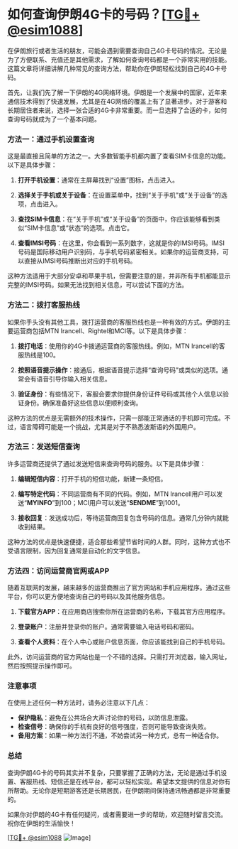 # 如何查询伊朗4G卡的号码？[[TG💪+ @esim1088](https://t.me/s/esim1088)]

在伊朗旅行或者生活的朋友，可能会遇到需要查询自己4G卡号码的情况。无论是为了方便联系、充值还是其他需求，了解如何查询号码都是一个非常实用的技能。这篇文章将详细讲解几种常见的查询方法，帮助你在伊朗轻松找到自己的4G卡号码。

首先，让我们先了解一下伊朗的4G网络环境。伊朗是一个发展中的国家，近年来通信技术得到了快速发展，尤其是在4G网络的覆盖上有了显著进步。对于游客和长期居住者来说，选择一张合适的4G卡非常重要。而一旦选择了合适的卡，如何查询号码就成为了一个基本问题。

### 方法一：通过手机设置查询

这是最直接且简单的方法之一。大多数智能手机都内置了查看SIM卡信息的功能。以下是具体步骤：

1. **打开手机设置**：通常在主屏幕找到“设置”图标，点击进入。
   
2. **选择关于手机或关于设备**：在设置菜单中，找到“关于手机”或“关于设备”的选项，点击进入。

3. **查找SIM卡信息**：在“关于手机”或“关于设备”的页面中，你应该能够看到类似“SIM卡信息”或“状态”的选项。点击它。

4. **查看IMSI号码**：在这里，你会看到一系列数字，这就是你的IMSI号码。IMSI号码是国际移动用户识别码，与手机号码紧密相关。如果你的运营商支持，可以直接从IMSI号码推断出对应的手机号码。

这种方法适用于大部分安卓和苹果手机，但需要注意的是，并非所有手机都能显示完整的IMSI号码。如果无法找到相关信息，可以尝试下面的方法。

### 方法二：拨打客服热线

如果你手头没有其他工具，拨打运营商的客服热线也是一种有效的方式。伊朗的主要运营商包括MTN Irancell、Rightel和MCI等。以下是具体步骤：

1. **拨打电话**：使用你的4G卡拨通运营商的客服热线。例如，MTN Irancell的客服热线是100。

2. **按照语音提示操作**：接通后，根据语音提示选择“查询号码”或类似的选项。通常会有语音引导你输入相关信息。

3. **验证身份**：有些情况下，客服会要求你提供身份证件号码或其他个人信息以验证身份。确保准备好这些信息以便顺利查询。

这种方法的优点是无需额外的技术操作，只需一部能正常通话的手机即可完成。不过，语言障碍可能是一个挑战，尤其是对于不熟悉波斯语的外国用户。

### 方法三：发送短信查询

许多运营商还提供了通过发送短信来查询号码的服务。以下是具体步骤：

1. **编辑短信内容**：打开手机的短信功能，新建一条短信。

2. **编写特定代码**：不同运营商有不同的代码。例如，MTN Irancell用户可以发送“**MYINFO**”到100；MCI用户可以发送“**SENDME**”到1001。

3. **接收回复**：发送成功后，等待运营商回复包含号码的信息。通常几分钟内就能收到结果。

这种方法的优点是快速便捷，适合那些希望节省时间的人群。同时，这种方式也不受语言限制，因为回复通常是自动化的文字信息。

### 方法四：访问运营商官网或APP

随着互联网的发展，越来越多的运营商推出了官方网站和手机应用程序。通过这些平台，你可以更方便地查询自己的号码以及其他服务信息。

1. **下载官方APP**：在应用商店搜索你所在运营商的名称，下载其官方应用程序。

2. **登录账户**：注册并登录你的账户。通常需要输入电话号码和密码。

3. **查看个人资料**：在个人中心或账户信息页面，你应该能找到自己的手机号码。

此外，访问运营商的官方网站也是一个不错的选择。只需打开浏览器，输入网址，然后按照提示操作即可。

### 注意事项

在使用上述任何一种方法时，请务必注意以下几点：

- **保护隐私**：避免在公共场合大声讨论你的号码，以防信息泄露。
- **检查信号**：确保你的手机有良好的信号强度，否则可能导致查询失败。
- **备用方案**：如果一种方法行不通，不妨尝试另一种方式，总有一种适合你。

### 总结

查询伊朗4G卡的号码其实并不复杂，只要掌握了正确的方法，无论是通过手机设置、客服热线、短信还是在线平台，都可以轻松实现。希望本文提供的信息对你有所帮助。无论你是短期游客还是长期居民，在伊朗期间保持通讯畅通都是非常重要的。

如果你对伊朗的4G卡有任何疑问，或者需要进一步的帮助，欢迎随时留言交流。祝你在伊朗的生活愉快！

[[TG💪+ @esim1088](https://t.me/s/esim1088) ![Image](https://i.postimg.cc/4NQfJmqS/Snipaste-2025-05-13-00-14-12.png)]